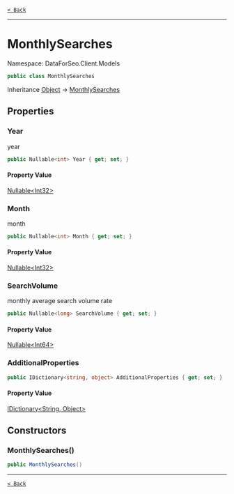 [`< Back`](./)

---

# MonthlySearches

Namespace: DataForSeo.Client.Models

```csharp
public class MonthlySearches
```

Inheritance [Object](https://docs.microsoft.com/en-us/dotnet/api/system.object) → [MonthlySearches](./dataforseo.client.models.monthlysearches)

## Properties

### **Year**

year

```csharp
public Nullable<int> Year { get; set; }
```

#### Property Value

[Nullable&lt;Int32&gt;](https://docs.microsoft.com/en-us/dotnet/api/system.nullable-1)<br>

### **Month**

month

```csharp
public Nullable<int> Month { get; set; }
```

#### Property Value

[Nullable&lt;Int32&gt;](https://docs.microsoft.com/en-us/dotnet/api/system.nullable-1)<br>

### **SearchVolume**

monthly average search volume rate

```csharp
public Nullable<long> SearchVolume { get; set; }
```

#### Property Value

[Nullable&lt;Int64&gt;](https://docs.microsoft.com/en-us/dotnet/api/system.nullable-1)<br>

### **AdditionalProperties**

```csharp
public IDictionary<string, object> AdditionalProperties { get; set; }
```

#### Property Value

[IDictionary&lt;String, Object&gt;](https://docs.microsoft.com/en-us/dotnet/api/system.collections.generic.idictionary-2)<br>

## Constructors

### **MonthlySearches()**

```csharp
public MonthlySearches()
```

---

[`< Back`](./)
